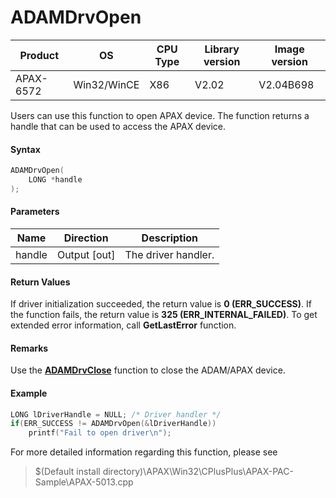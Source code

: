 # ADAMDrvOpen
| Product | OS | CPU Type | Library version |Image version |
| --| -- | -- | -- | -- |
| APAX-6572 | Win32/WinCE | X86 | V2.02 | V2.04B698 |

Users can use this function to open APAX device. The function returns a handle that can be used to access the APAX device.

#### Syntax

```c
ADAMDrvOpen(
    LONG *handle
);

```

#### Parameters

|Name|	Direction|  	Description|
|--|--|--|
|handle|	Output	[out] |The driver handler.|

#### Return Values
If driver initialization succeeded, the return value is **0 (ERR_SUCCESS)**. If the function fails, the return value is **325 (ERR_INTERNAL_FAILED)**. To get extended error information, call **GetLastError** function.

#### Remarks
Use the **[ADAMDrvClose](adamdrvclose.md)** function to close the ADAM/APAX device.

#### Example
```c
LONG lDriverHandle = NULL; /* Driver handler */
if(ERR_SUCCESS != ADAMDrvOpen(&lDriverHandle))
    printf("Fail to open driver\n");
```
For more detailed information regarding this function, please see

> $(Default install directory)\APAX\Win32\CPlusPlus\APAX-PAC-Sample\APAX-5013.cpp

